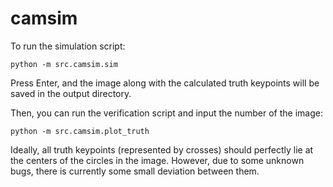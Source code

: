 # camsim

To run the simulation script:

```
python -m src.camsim.sim
```

Press Enter, and the image along with the calculated truth keypoints will be saved in the output directory.

Then, you can run the verification script and input the number of the image:

```
python -m src.camsim.plot_truth
```

Ideally, all truth keypoints (represented by crosses) should perfectly lie at the centers of the circles in the image. However, due to some unknown bugs, there is currently some small deviation between them.